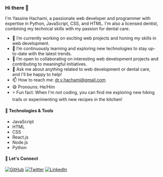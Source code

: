 ### Hi there 👋

I'm Yassine Hachami, a passionate web developer and programmer with expertise in Python, JavaScript, CSS, and HTML. I'm also a licensed dentist, combining my technical skills with my passion for dental care.

- 🔭 I’m currently working on exciting web projects and honing my skills in web development.
- 🌱 I’m continuously learning and exploring new technologies to stay up-to-date with the latest trends.
- 👯 I’m open to collaborating on interesting web development projects and contributing to meaningful initiatives.
- 💬 Ask me about anything related to web development or dental care, and I'll be happy to help!
- 📫 How to reach me: dr.y.hachami@gmail.com
- 😄 Pronouns: He/Him
- ⚡ Fun fact: When I'm not coding, you can find me exploring new hiking trails or experimenting with new recipes in the kitchen!

#### 🔧 Technologies & Tools

- JavaScript
- HTML
- CSS 
- React.js
- Node.js
- Python 

#### 📢 Let's Connect

[![GitHub](https://img.shields.io/badge/GitHub-Dr--Hachami-blue?style=flat&logo=github)](https://github.com/Dr-Hachami)
[![Twitter](https://img.shields.io/twitter/follow/YassineHAC53630?style=social)](https://twitter.com/YassineHAC53630)
[![LinkedIn](https://img.shields.io/badge/LinkedIn-Yassine%20Hachami-blue?style=flat&logo=linkedin)](https://www.linkedin.com/in/yassine-hachami/)

<!-- Add any additional sections or customizations as per your preference -->
